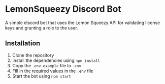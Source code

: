 # LemonSqueezy Discord Bot
A simple discord bot that uses the Lemon Squeezy API for validating license keys and granting a role to the user.

## Installation
1. Clone the repository
2. Install the dependencies using `npm install`
3. Copy the `.env.example` file to `.env`
4. Fill in the required values in the `.env` file
5. Start the bot using `npm start`